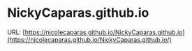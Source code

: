 # NickyCaparas.github.io

URL: [https://nicolecaparas.github.io/NickyCaparas.github.io](https://nicolecaparas.github.io/NickyCaparas.github.io/)